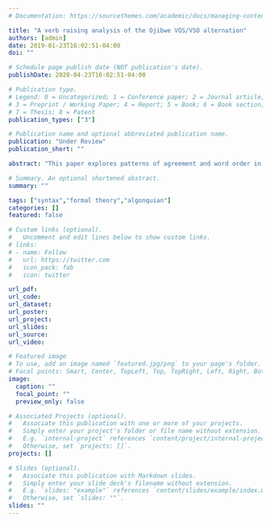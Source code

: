 ```yaml
---
# Documentation: https://sourcethemes.com/academic/docs/managing-content/

title: "A verb raising analysis of the Ojibwe VOS/VSO alternation"
authors: [admin]
date: 2019-01-23T16:02:51-04:00
doi: ""

# Schedule page publish date (NOT publication's date).
publishDate: 2020-04-23T16:02:51-04:00

# Publication type.
# Legend: 0 = Uncategorized; 1 = Conference paper; 2 = Journal article;
# 3 = Preprint / Working Paper; 4 = Report; 5 = Book; 6 = Book section;
# 7 = Thesis; 8 = Patent
publication_types: ["3"]

# Publication name and optional abbreviated publication name.
publication: "Under Review"
publication_short: ""

abstract: "This paper explores patterns of agreement and word order in the Central Algonquian language Border Lakes Ojibwe. This variety of Ojibwe shows alternations between VOS and VSO word orders and complex interactions between probes on v, Voice, Infl, and C. I show that the behavior of lower probes feeds and bleeds the possible feature copying and movement relations on each subsequent probe. There are three major components to the analysis: (i) post-syntactic verb raising to C, deriving V1 and the complex verbal morphophonology; (ii) an extension of the interaction/satisfaction representation of Deal (2015, 2020) to encode a "relativized EPP" that captures variation and restrictions on movement and the possibility of movement and feature copying being independent, and (iii) a reformulation of the Activity Condition (Chomsky 2000, 2001) to capture "reverse omnivority", where a probe agrees with lower ranked arguments over higher ranked arguments regardless of whether it is a subject or object. The account provides a strong case for Ojibwe as a configurational language, and is shown to capture variation in agreement and word order in the Algonquian family and beyond."

# Summary. An optional shortened abstract.
summary: ""

tags: ["syntax","formal theory","algonquian"]
categories: []
featured: false

# Custom links (optional).
#   Uncomment and edit lines below to show custom links.
# links:
# - name: Follow
#   url: https://twitter.com
#   icon_pack: fab
#   icon: twitter

url_pdf:
url_code:
url_dataset:
url_poster:
url_project:
url_slides:
url_source:
url_video:

# Featured image
# To use, add an image named `featured.jpg/png` to your page's folder. 
# Focal points: Smart, Center, TopLeft, Top, TopRight, Left, Right, BottomLeft, Bottom, BottomRight.
image:
  caption: ""
  focal_point: ""
  preview_only: false

# Associated Projects (optional).
#   Associate this publication with one or more of your projects.
#   Simply enter your project's folder or file name without extension.
#   E.g. `internal-project` references `content/project/internal-project/index.md`.
#   Otherwise, set `projects: []`.
projects: []

# Slides (optional).
#   Associate this publication with Markdown slides.
#   Simply enter your slide deck's filename without extension.
#   E.g. `slides: "example"` references `content/slides/example/index.md`.
#   Otherwise, set `slides: ""`.
slides: ""
---
```

